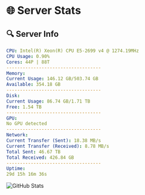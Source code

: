 # 🌐 Server Stats
## 🔍 Server Info
```yaml
CPU: Intel(R) Xeon(R) CPU E5-2699 v4 @ 1274.19MHz
CPU Usage: 0.90%
Cores: 44P | 88T
-----------------------------------
Memory:
Current Usage: 146.12 GB/503.74 GB
Available: 354.18 GB
-----------------------------------
Disk:
Current Usage: 86.74 GB/1.71 TB
Free: 1.54 TB
-----------------------------------
GPU:
No GPU detected
-----------------------------------
Network:
Current Transfer (Sent): 18.38 MB/s
Current Transfer (Received): 8.78 MB/s
Total Sent: 46.67 TB
Total Received: 426.84 GB
-----------------------------------
Uptime:
29d 15h 16m 36s
```
![GitHub Stats](https://img.shields.io/badge/Updated-2025-04-06_12:39:25-blue)